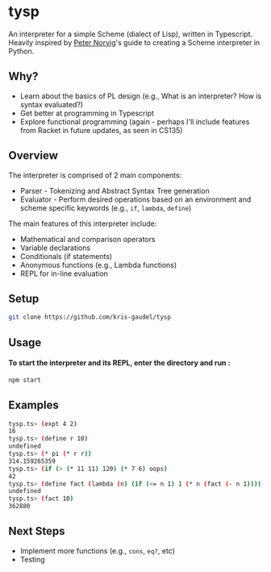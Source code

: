 # tysp
An interpreter for a simple Scheme (dialect of Lisp), written in Typescript. Heavily inspired by [Peter Norvig](http://norvig.com/lispy.html)'s guide to creating a Scheme interpreter in Python. 

## Why?
+ Learn about the basics of PL design (e.g., What is an interpreter? How is syntax evaluated?)
+ Get better at programming in Typescript
+ Explore functional programming (again - perhaps I'll include features from Racket in future updates, as seen in CS135)

## Overview
The interpreter is comprised of 2 main components:
+ Parser - Tokenizing and Abstract Syntax Tree generation
+ Evaluator - Perform desired operations based on an environment and scheme specific keywords (e.g., `if`, `lambda`, `define`)

The main features of this interpreter include:
+ Mathematical and comparison operators 
+ Variable declarations
+ Conditionals (if statements)
+ Anonymous functions (e.g., Lambda functions)
+ REPL for in-line evaluation

## Setup
```sh
git clone https://github.com/kris-gaudel/tysp
```

## Usage

#### To start the interpreter and its REPL, enter the directory and run :
```sh
npm start
```
## Examples
```sh
tysp.ts> (expt 4 2)
16
tysp.ts> (define r 10)
undefined
tysp.ts> (* pi (* r r))
314.159265359
tysp.ts> (if (> (* 11 11) 120) (* 7 6) oops)
42
tysp.ts> (define fact (lambda (n) (if (<= n 1) 1 (* n (fact (- n 1))))))
undefined
tysp.ts> (fact 10)
362880
```

## Next Steps
+ Implement more functions (e.g., `cons`, `eq?`, etc)
+ Testing
